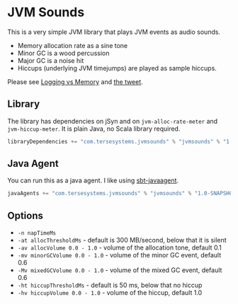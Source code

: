 # JVM Sounds

This is a very simple JVM library that plays JVM events as audio sounds.  
 
* Memory allocation rate as a sine tone
* Minor GC is a wood percussion
* Major GC is a noise hit 
* Hiccups (underlying JVM timejumps) are played as sample hiccups.

Please see [Logging vs Memory](https://tersesystems.com/blog/2020/07/09/logging-vs-memory/) and [the tweet](https://twitter.com/will_sargent/status/1281718634289573890).

## Library

The library has dependencies on jSyn and on `jvm-alloc-rate-meter` and `jvm-hiccup-meter`.  It is plain Java, no Scala library required.

```scala
libraryDependencies += "com.tersesystems.jvmsounds" % "jvmsounds" % "1.0-SNAPSHOT"
```

## Java Agent

You can run this as a java agent.  I like using [sbt-javaagent](https://github.com/sbt/sbt-javaagent).

```scala
javaAgents += "com.tersesystems.jvmsounds" % "jvmsounds" % "1.0-SNAPSHOT"
```

## Options

* `-n napTimeMs`
* `-at allocThresholdMs` - default is 300 MB/second, below that it is silent
* `-av allocVolume 0.0 - 1.0` - volume of the allocation tone, default 0.1
* `-mv minorGCVolume 0.0 - 1.0` - volume of the minor GC event, default 0.6
* `-Mv mixedGCVolume 0.0 - 1.0` - volume of the mixed GC event, default 0.6
* `-ht hiccupThresholdMs` - default is 50 ms, below that no hiccup
* `-hv hiccupVolume 0.0 - 1.0` - volume of the hiccup, default 1.0
